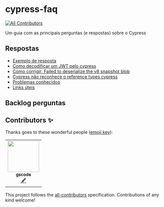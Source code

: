 # cypress-faq
<!-- ALL-CONTRIBUTORS-BADGE:START - Do not remove or modify this section -->
[![All Contributors](https://img.shields.io/badge/all_contributors-1-orange.svg?style=flat-square)](#contributors-)
<!-- ALL-CONTRIBUTORS-BADGE:END -->
Um guia com as principais perguntas (e respostas) sobre o Cypress

## Respostas

- [Exemplo de resposta](respostas/exemplo.md)
- [Como decodificar um JWT pelo cypress](respostas/decode-jwt-cypress.md)
- [Como corrigir: Failed to deserialize the v8 snapshot blob](respostas/failedToDeserializeTheV8SnapshotBlob-cypress.md)
- [Cypress não reconhece o reference types cypress](respostas/nao-reconhece-reference-types.md)
- [Problemas conhecidos](/respostas/problemas-conhecidos.md)
- [Links úteis](/respostas/links-uteis.md)


## Backlog perguntas

## Contributors ✨

Thanks goes to these wonderful people ([emoji key](https://allcontributors.org/docs/en/emoji-key)):

<!-- ALL-CONTRIBUTORS-LIST:START - Do not remove or modify this section -->
<!-- prettier-ignore-start -->
<!-- markdownlint-disable -->
<table>
  <tr>
    <td align="center"><a href="https://www.linkedin.com/in/adsguilherme/"><img src="https://avatars.githubusercontent.com/u/18746557?v=4?s=100" width="100px;" alt=""/><br /><sub><b>gscode</b></sub></a><br /><a href="#content-adsguilherme" title="Content">🖋</a></td>
  </tr>
</table>

<!-- markdownlint-restore -->
<!-- prettier-ignore-end -->

<!-- ALL-CONTRIBUTORS-LIST:END -->

This project follows the [all-contributors](https://github.com/all-contributors/all-contributors) specification. Contributions of any kind welcome!